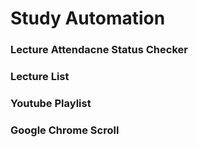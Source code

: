 # Study Automation
### Lecture Attendacne Status Checker
### Lecture List
### Youtube Playlist
### Google Chrome Scroll
